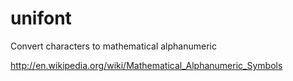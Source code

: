 unifont
=======

Convert characters to mathematical alphanumeric

http://en.wikipedia.org/wiki/Mathematical_Alphanumeric_Symbols
